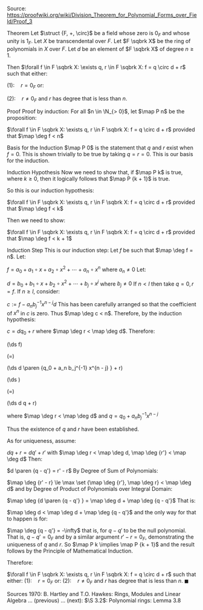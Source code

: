 # 

Source: https://proofwiki.org/wiki/Division_Theorem_for_Polynomial_Forms_over_Field/Proof_3



Theorem
Let $\struct {F, +, \circ}$ be a field whose zero is $0_F$ and whose unity is $1_F$.
Let $X$ be transcendental over $F$.
Let $F \sqbrk X$ be the ring of polynomials in $X$ over $F$.
Let $d$ be an element of $F \sqbrk X$ of degree $n \ge 1$.

Then $\forall f \in F \sqbrk X: \exists q, r \in F \sqbrk X: f = q \circ d + r$ such that either:

$(1): \quad r = 0_F$
or:

$(2): \quad r \ne 0_F$ and $r$ has degree that is less than $n$.


Proof
Proof by induction:
For all $n \in \N_{> 0}$, let $\map P n$ be the proposition:

$\forall f \in F \sqbrk X: \exists q, r \in F \sqbrk X: f = q \circ d + r$ provided that $\map \deg f < n$


Basis for the Induction
$\map P 0$ is the statement that $q$ and $r$ exist when $f = 0$.
This is shown trivially to be true by taking $q = r = 0$.
This is our basis for the induction.


Induction Hypothesis
Now we need to show that, if $\map P k$ is true, where $k \ge 0$, then it logically follows that $\map P {k + 1}$ is true.

So this is our induction hypothesis:

$\forall f \in F \sqbrk X: \exists q, r \in F \sqbrk X: f = q \circ d + r$ provided that $\map \deg f < k$

Then we need to show:

$\forall f \in F \sqbrk X: \exists q, r \in F \sqbrk X: f = q \circ d + r$ provided that $\map \deg f < k + 1$


Induction Step
This is our induction step:
Let $f$ be such that $\map \deg f = n$.
Let:

$f = a_0 + a_1 \circ x + a_2 \circ x^2 + \cdots + a_n \circ x^n$ where $a_n \ne 0$
Let:

$d = b_0 + b_1 \circ x + b_2 \circ x^2 + \cdots + b_j \circ x^j$ where $b_j \ne 0$
If $n < l$ then take $q = 0, r = f$.
If $n \ge l$, consider:

$c := f - a_n b_j^{-1} x^{n - j} d$
This has been carefully arranged so that the coefficient of $x^n$ in $c$ is zero.
Thus $\map \deg c < n$.
Therefore, by the induction hypothesis:

$c = d q_0 + r$
where $\map \deg r < \map \deg d$.
Therefore:














\(\ds f\)

\(=\)







\(\ds d \paren {q_0 + a_n b_j^{-1} x^{n - j} } + r\)




















\(\ds \)

\(=\)







\(\ds d q + r\)





where $\map \deg r < \map \deg d$ and $q = q_0 + a_n b_j^{-1} x^{n - j}$



Thus the existence of $q$ and $r$ have been established.

As for uniqueness, assume:

$d q + r = d q' + r'$
with $\map \deg r < \map \deg d, \map \deg {r'} < \map \deg d$
Then:

$d \paren {q - q'} = r' - r$
By Degree of Sum of Polynomials:

$\map \deg {r' - r} \le \max \set {\map \deg {r'}, \map \deg r} < \map \deg d$
and by Degree of Product of Polynomials over Integral Domain:

$\map \deg {d \paren {q - q'} } = \map \deg d + \map \deg {q - q'}$
That is:

$\map \deg d < \map \deg d + \map \deg {q - q'}$
and the only way for that to happen is for:

$\map \deg {q - q'} = -\infty$
that is, for $q - q'$ to be the null polynomial.
That is, $q - q' = 0_F$ and by a similar argument $r' - r = 0_F$, demonstrating the uniqueness of $q$ and $r$.
So $\map P k \implies \map P {k + 1}$ and the result follows by the Principle of Mathematical Induction.

Therefore:

$\forall f \in F \sqbrk X: \exists q, r \in F \sqbrk X: f = q \circ d + r$ such that either:
$(1): \quad r = 0_F$
or:
$(2): \quad r \ne 0_F$ and $r$ has degree that is less than $n$.
$\blacksquare$


Sources
1970: B. Hartley and T.O. Hawkes: Rings, Modules and Linear Algebra ... (previous) ... (next): $\S 3.2$: Polynomial rings: Lemma $3.8$




